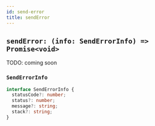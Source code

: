 ```yaml
---
id: send-error
title: sendError
---
```


## `sendError: (info: SendErrorInfo) => Promise<void>`

TODO: coming soon

### `SendErrorInfo`

```ts
interface SendErrorInfo {
  statusCode?: number;
  status?: number;
  message?: string;
  stack?: string;
}
```
